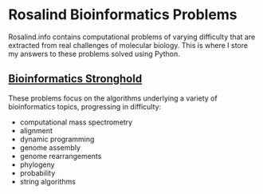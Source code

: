 # Rosalind Bioinformatics Problems

Rosalind.info contains computational problems of varying difficulty that are extracted from real challenges of molecular biology. This is where I store my answers to these problems solved using Python.

## [Bioinformatics Stronghold](/Bioinformatics_Stronghold)
These problems focus on the algorithms underlying a variety of bioinformatics topics, progressing in difficulty:
- computational mass spectrometry
- alignment 
- dynamic programming
- genome assembly
- genome rearrangements
- phylogeny
- probability
- string algorithms
